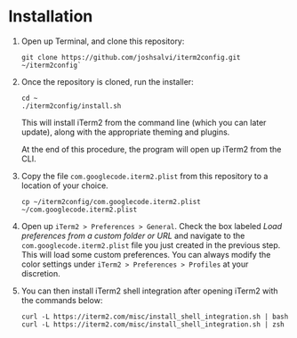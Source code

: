 # Installation

1. Open up Terminal, and clone this repository: 
    
    ```
    git clone https://github.com/joshsalvi/iterm2config.git ~/iterm2config`
    ```


2. Once the repository is cloned, run the installer:
    
    ```
    cd ~
    ./iterm2config/install.sh
    ```

    This will install iTerm2 from the command line (which you can later update), along with the appropriate theming and plugins. 

    At the end of this procedure, the program will open up iTerm2 from the CLI.


3. Copy the file `com.googlecode.iterm2.plist` from this repository to a location of your choice.

    ```
    cp ~/iterm2config/com.googlecode.iterm2.plist ~/com.googlecode.iterm2.plist
    ```


4. Open up `iTerm2 > Preferences > General`. Check the box labeled *Load preferences from a custom folder or URL* and navigate to the `com.googlecode.iterm2.plist` file you just created in the previous step. This will load some custom preferences. You can always modify the color settings under `iTerm2 > Preferences > Profiles` at your discretion. 

5. You can then install iTerm2 shell integration after opening iTerm2 with the commands below:
    
    ```
    curl -L https://iterm2.com/misc/install_shell_integration.sh | bash
    curl -L https://iterm2.com/misc/install_shell_integration.sh | zsh
    ```
